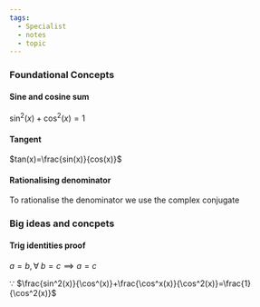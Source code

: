 ```yaml
---
tags:
  - Specialist
  - notes
  - topic
---
```

### Foundational Concepts
#### Sine and cosine sum
$\sin^2(x)+\cos^2(x)=1$
#### Tangent
$tan(x)=\frac{sin(x)}{cos(x)}$
#### Rationalising denominator
To rationalise the denominator we use the complex conjugate 

### Big ideas and concpets
#### Trig identities proof
$a=b, \forall\; b=c\implies a=c$ 

$\because$
$\frac{sin^2(x)}{\cos^(x)}+\frac{\cos^x(x)}{\cos^2(x)}=\frac{1}{\cos^2(x)}$
